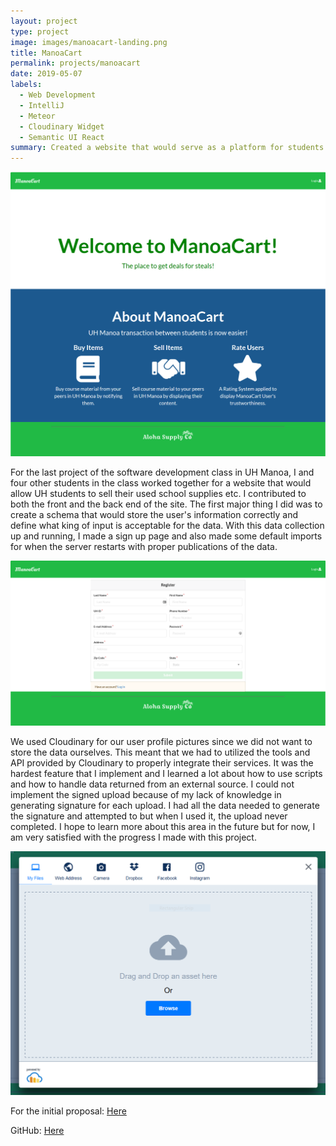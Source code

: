 ```yaml
---
layout: project
type: project
image: images/manoacart-landing.png
title: ManoaCart
permalink: projects/manoacart
date: 2019-05-07
labels:
  - Web Development
  - IntelliJ
  - Meteor
  - Cloudinary Widget
  - Semantic UI React
summary: Created a website that would serve as a platform for students to sell their items with a team
---
```

<img class="ui large centered image" src="/images/manoacart-landing.png">

For the last project of the software development class in UH Manoa, I and four other students in the class worked together for a website that would allow UH students to sell their used school supplies etc. I contributed to both the front and the back end of the site. The first major thing I did was to create a schema that would store the user's information correctly and define what king of input is acceptable for the data. With this data collection up and running, I made a sign up page and also made some default imports for when the server restarts with proper publications of the data.

<img class="ui large centered image" src="/images/manoacart-signup.png">

We used Cloudinary for our user profile pictures since we did not want to store the data ourselves. This meant that we had to utilized the tools and API provided by Cloudinary to properly integrate their services. It was the hardest feature that I implement and I learned a lot about how to use scripts and how to handle data returned from an external source. I could not implement the signed upload because of my lack of knowledge in generating signature for each upload. I had all the data needed to generate the signature and attempted to but when I used it, the upload never completed. I hope to learn more about this area in the future but for now, I am very satisfied with the progress I made with this project.

<img class="ui large centered image" src="/images/cloudinary-widget.PNG">

For the initial proposal: [Here](https://gumsanaung.github.io/essays/final-project-idea.html)

GitHub: [Here](https://github.com/aloha-supply-co/ManoaCart)
